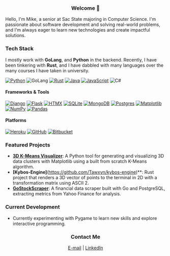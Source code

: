 <h3 align="center">Welcome 👋</h3>

Hello, I'm Mike, a senior at Sac State majoring in Computer Science. I'm passionate about software development and solving real-world problems, and I'm always eager to learn new technologies and create impactful solutions.

### Tech Stack  
I mostly work with **GoLang**, and **Python** in the backend. Recently, I have been tinkering with **Rust**, and I have dabbled with many languages over the many courses I have taken in university.

[![Python](https://img.shields.io/badge/Python-3776AB?logo=python&logoColor=fff)](#)
![GoLang](https://img.shields.io/badge/-Golang-00ADD8?logo=go&logoColor=white)
[![Rust](https://img.shields.io/badge/Rust-%23000000.svg?e&logo=rust&logoColor=white)](#)
[![Java](https://img.shields.io/badge/Java-%23ED8B00.svg?logo=openjdk&logoColor=white)](#)
[![JavaScript](https://img.shields.io/badge/JavaScript-F7DF1E?logo=javascript&logoColor=000)](#)
![C#](https://img.shields.io/badge/c%23-%23239120.svg?style=for-the-badge&logo=csharp&logoColor=white)
#### Frameworks & Tools
[![Django](https://img.shields.io/badge/Django-%23092E20.svg?logo=django&logoColor=white)](#)
[![Flask](https://img.shields.io/badge/Flask-000?logo=flask&logoColor=fff)](#)
[![HTMX](https://img.shields.io/badge/HTMX-36C?logo=htmx&logoColor=fff)](#)
[![SQLite](https://img.shields.io/badge/SQLite-%2307405e.svg?logo=sqlite&logoColor=white)](#)
[![MongoDB](https://img.shields.io/badge/MongoDB-%234ea94b.svg?logo=mongodb&logoColor=white)](#)
[![Postgres](https://img.shields.io/badge/Postgres-%23316192.svg?logo=postgresql&logoColor=white)](#)
[![Matplotlib](https://custom-icon-badges.demolab.com/badge/Matplotlib-71D291?logo=matplotlib&logoColor=fff)](#)
[![NumPy](https://img.shields.io/badge/NumPy-4DABCF?logo=numpy&logoColor=fff)](#)
[![Pandas](https://img.shields.io/badge/Pandas-150458?logo=pandas&logoColor=fff)](#)

#### Platforms
[![Heroku](https://img.shields.io/badge/Heroku-430098?logo=heroku&logoColor=fffe)](#)
[![GitHub](https://img.shields.io/badge/GitHub-%23121011.svg?logo=github&logoColor=white)](#)
[![Bitbucket](https://img.shields.io/badge/Bitbucket-0052CC?logo=bitbucket&logoColor=fff)](#)

### Featured Projects
- **[3D K-Means Visualizer](https://github.com/Tawxyn/3D-Cluster-Visualizer)**: A Python tool for generating and visualizing 3D data clusters with Matplotlib using a built from scratch K-Means algorithm.
- **[Kybos-Engine]**(https://github.com/Tawxyn/kybos-engine)**: Rust project that renders a 3D vector of points to the terminal in 2D with a transformation matrix using ASCII 2.
- **[GoStockScraper](https://github.com/Tawxyn/GoStockScraper)**: A financial data scraper built with Go and PostgreSQL, extracting metrics from Yahoo Finance for analysis.  

### Current Development
- Currently experimenting with Pygame to learn new skills and explore interactive programming.


<h3 align="center">Contact Me</h3>

<div align="center">
  <a href="mailto:oleshchukmike@gmail.com">E-mail</a>  
  |  
  <a href="https://www.linkedin.com/in/oleshchukmike/">LinkedIn</a>  
</div>
